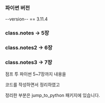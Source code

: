 ### 파이썬 버전
--version-- == 3.11.4

### class.notes -> 5장

### class.notes2 -> 6장

### class.notes3 -> 7장

점프 투 파이썬 5~7장까지 내용을

코드를 작성하면서 정리하였고

정리한 부분은 jump_to_python 패키지에 있습니다.
